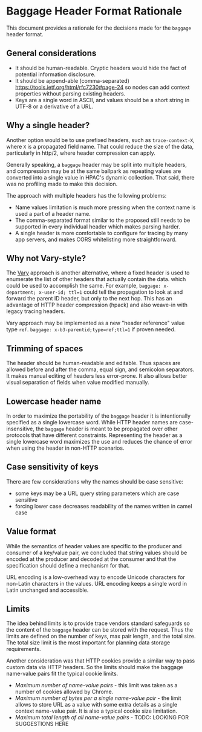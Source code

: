 # Baggage Header Format Rationale

This document provides a rationale for the decisions made for the `baggage` header format.

## General considerations

- It should be human-readable. Cryptic headers would hide the fact of potential information disclosure.
- It should be append-able (comma-separated) https://tools.ietf.org/html/rfc7230#page-24 so nodes
can add context properties without parsing existing headers.
- Keys are a single word in ASCII, and values should be a short string in UTF-8 or a derivative of a URL.

## Why a single header?

Another option would be to use prefixed headers, such as `trace-context-X`, where `X` is a propagated
field name. That could reduce the size of the data, particularly in http/2, where header
compression can apply.

Generally speaking, a `baggage` header may be split into multiple headers, and
compression may be at the same ballpark as repeating values are converted into a single value
in HPAC's dynamic collection. That said, there was no profiling made to make this decision.

The approach with multiple headers has the following problems:
- Name values limitation is much more pressing when the context name is used a part of a header
name.
- The comma-separated format similar to the proposed still needs to be supported in every individual header which makes parsing harder.
- A single header is more comfortable to configure for tracing by many app servers, and makes CORS whitelisting more straightforward.

## Why not Vary-style?

The [Vary](https://tools.ietf.org/html/rfc7231#section-7.1.4) approach is another alternative,
where a fixed header is used to enumerate the list of other headers that actually contain the data.
which could be used to accomplish the same. For example, `baggage: x-department; x-user-id;
ttl=1` could tell the propagation to look at and forward the parent ID header, but only to the
next hop. This has an advantage of HTTP header compression (hpack) and also weave-in with legacy
tracing headers.

Vary approach may be implemented as a new "header reference" value type `ref`.
`baggage: x-b3-parentid;type=ref;ttl=1` if proven needed.

## Trimming of spaces

The header should be human-readable and editable. Thus spaces are allowed before and after the comma, equal sign, and semicolon separators. It makes manual editing of headers less error-prone. It also allows better visual separation of fields when value modified manually.

## Lowercase header name

In order to maximize the portability of the `baggage` header it is intentionally specified as a single lowercase word.
While HTTP header names are case-insensitive, the `baggage` header is meant to be propagated over other protocols that have
different constraints. Representing the header as a single lowercase word maximizes the use and reduces the chance of error
when using the header in non-HTTP scenarios.

## Case sensitivity of keys

There are few considerations why the names should be case sensitive:
- some keys may be a URL query string parameters which are case sensitive
- forcing lower case decreases readability of the names written in camel case

## Value format
While the semantics of header values are specific to the producer and consumer of a key/value pair, we
concluded that string values should be encoded at the producer and decoded at the consumer and that the specification should define a mechanism for that.

URL encoding is a low-overhead way to encode Unicode characters for non-Latin characters in the values. URL encoding keeps a single word in Latin unchanged and accessible.


## Limits

The idea behind limits is to provide trace vendors standard safeguards so the content of the
`baggage` header can be stored with the request. Thus the limits are defined on the
number of keys, max pair length, and the total size. The total size limit is the most important for planning data storage requirements.

Another consideration was that HTTP cookies provide a similar way to pass custom data via HTTP
headers. So the limits should make the baggage name-value pairs fit the typical
cookie limits.

- *Maximum number of name-value pairs* - this limit was taken as a number of cookies allowed by
Chrome.
- *Maximum number of bytes per a single name-value pair* - the limit allows to store URL as a
value with some extra details as a single context name-value pair. It is also a typical cookie
size limitation.
- *Maximum total length of all name-value pairs* - TODO: LOOKING FOR SUGGESTIONS HERE
